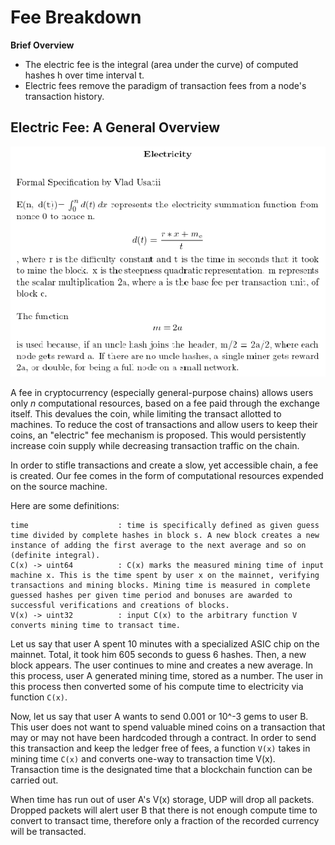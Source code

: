 # Fee Breakdown

**Brief Overview**

- The electric fee is the integral (area under the curve) of computed hashes h over time interval t.
- Electric fees remove the paradigm of transaction fees from a node's transaction history.

## Electric Fee: A General Overview

![Formal Specification](https://github.com/VladUsatii/gemcoin/blob/main/docs/electricityFormalSpec.png)

A fee in cryptocurrency (especially general-purpose chains) allows users only *n* computational resources, based on a fee paid through the exchange itself. This devalues the coin, while limiting the transact allotted to machines. To reduce the cost of transactions and allow users to keep their coins, an "electric" fee mechanism is proposed. This would persistently increase coin supply while decreasing transaction traffic on the chain.

In order to stifle transactions and create a slow, yet accessible chain, a fee is created. Our fee comes in the form of computational resources expended on the source machine.

Here are some definitions:

```
time					: time is specifically defined as given guess time divided by complete hashes in block s. A new block creates a new instance of adding the first average to the next average and so on (definite integral).
C(x) -> uint64			: C(x) marks the measured mining time of input machine x. This is the time spent by user x on the mainnet, verifying transactions and mining blocks. Mining time is measured in complete guessed hashes per given time period and bonuses are awarded to successful verifications and creations of blocks.
V(x) -> uint32			: input C(x) to the arbitrary function V converts mining time to transact time.
```

Let us say that user A spent 10 minutes with a specialized ASIC chip on the mainnet. Total, it took him 605 seconds to guess 6 hashes. Then, a new block appears. The user continues to mine and creates a new average. In this process, user A generated mining time, stored as a number. The user in this process then converted some of his compute time to electricity via function ```C(x)```.

Now, let us say that user A wants to send 0.001 or 10^-3 gems to user B. This user does not want to spend valuable mined coins on a transaction that may or may not have been hardcoded through a contract. In order to send this transaction and keep the ledger free of fees, a function ```V(x)``` takes in mining time ```C(x)``` and converts one-way to transaction time V(x). Transaction time is the designated time that a blockchain function can be carried out.

When time has run out of user A's V(x) storage, UDP will drop all packets. Dropped packets will alert user B that there is not enough compute time to convert to transact time, therefore only a fraction of the recorded currency will be transacted.
